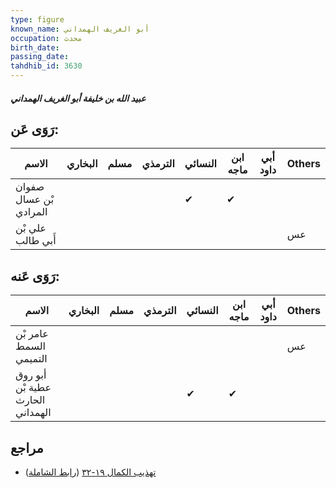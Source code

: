 ```yaml
---
type: figure
known_name: أبو الغريف الهمداني
occupation: محدث
birth_date:
passing_date:
tahdhib_id: 3630
---
```

##### عبيد الله بن خليفة أبو الغريف الهمداني

## رَوَى عَن:
| الاسم                  | البخاري | مسلم | الترمذي | النسائي | ابن ماجه | أبي داود | Others |
| ---------------------- | ------- | ---- | ------- | ------- | -------- | -------- | ------ |
| صفوان بْن عسال المرادي |         |      |         | ✔       | ✔        |          |        |
| علي بْن أَبي طالب      |         |      |         |         |          |          | عس     |
## رَوَى عَنه:
| الاسم                            | البخاري | مسلم | الترمذي | النسائي | ابن ماجه | أبي داود | Others |
| -------------------------------- | ------- | ---- | ------- | ------- | -------- | -------- | ------ |
| عامر بْن السمط التميمي           |         |      |         |         |          |          | عس     |
| أبو روق عطية بْن الحارث الهمداني |         |      |         | ✔       | ✔        |          |        |
## مراجع
- [تهذيب الكمال ١٩-٣٢](obsidian://open?vault=Tahdhib-al-Kamal&file=Figures/٣٦٣٠-عبيد%20الله%20بن%20خليفة%20أبو%20الغريف%20الهمداني) ([رابط الشاملة](https://shamela.ws/book/3722/9606))